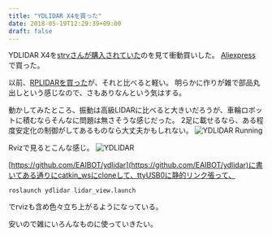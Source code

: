 ```yaml
---
title: "YDLIDAR X4を買った"
date: 2018-05-19T12:29:39+09:00
draft: false
---
```


YDLIDAR X4を[strvさんが購入されていた](https://twitter.com/strv/status/994189757201580032)のを見て衝動買いした。
[Aliexpress](https://www.aliexpress.com/item/LIDAR-053-EAI-YDLIDAR-X4-LIDAR-Laser-Radar-Scanner-Ranging-Sensor-Module-10m-5k-Ranging-Frequency/32850437159.html) で買った。 


以前、[RPLIDARを買った](../20171116-rplidar/)が、それと比べると軽い。
明らかに作りが雑で部品丸出しという感じなので、さもありなんという気はする。

動かしてみたところ、振動は高級LIDARに比べると大きいだろうが、車輪ロボットに積むならそんなに問題は無さそうな感じだった。
2足に載せるなら、ある程度安定化の制御がしてあるものなら大丈夫かもしれない。
![YDLIDAR Running](/images/2018/05/ydlidar_running.jpg)

Rvizで見るとこんな感じ。
![YDLIDAR ](/images/2018/05/ydlidar_laser.jpg)

[https://github.com/EAIBOT/ydlidar](https://github.com/EAIBOT/ydlidar)に書いてある通りにcatkin_wsにcloneして、ttyUSB0に静的リンク張って、

```
roslaunch ydlidar lidar_view.launch
```
でrvizも含め色々立ち上がるようになっている。

安いので雑にいろんなものに使っていきたい。